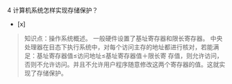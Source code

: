 4
计算机系统怎样实现存储保护？
- [x]  

> 知识点：操作系统概述。
> 一般硬件设置了基址寄存器和限长寄存器。 中央处理器在目态下执行系统中，对每个访问主存的地址都进行核对，若能满足：基址寄存器值≤访问地址≤基址寄存器值＋限长寄
> 存值，则允许访问，否则不允许访问。并且不允许用户程序随意修改这两个寄存器的值。这就实现了存储保护。
